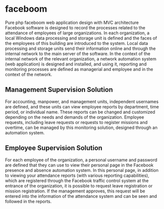 # faceboom
Pure php faceboom web application design with MVC architecture
Facebook software is designed to record the processes related to the attendance of employees of large organizations. In each organization, a local Windows data processing and storage unit is defined and the faces of the employees of this building are introduced to the system. Local data processing and storage units send their information online and through the internal network to the main server of the software. In the context of the internal network of the relevant organization, a network automation system (web application) is designed and installed, and using it, reporting and monitoring processes are defined as managerial and employee and in the context of the network.

##  Management Supervision Solution
For accounting, manpower, and management units, independent usernames are defined, and these units can view employee reports by department, time period, or individual name. These reports can be changed and customized depending on the needs and demands of the organization. Employee requests, including leave requests or requests to register missions and overtime, can be managed by this monitoring solution, designed through an automation system.

## Employee Supervision Solution
For each employee of the organization, a personal username and password are defined that they can use to view their personal page in the Facebook presence and absence automation system. In this personal page, in addition to viewing your attendance reports (with various reporting capabilities), which are registered through the Facebook traffic control system at the entrance of the organization, it is possible to request leave registration or mission registration. If the management approves, this request will be entered into the information of the attendance system and can be seen and followed in the reports.
